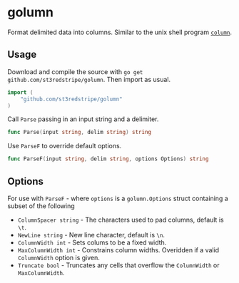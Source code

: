 # golumn

Format delimited data into columns. Similar to the unix shell program [`column`](http://linux.about.com/library/cmd/blcmdl1_column.htm).

## Usage

Download and compile the source with `go get github.com/st3redstripe/golumn`. Then import as usual.

```go
import (
	"github.com/st3redstripe/golumn"
)
```

Call `Parse` passing in an input string and a delimiter.

```go
func Parse(input string, delim string) string
```

Use `ParseF` to override default options.

```go
func ParseF(input string, delim string, options Options) string
```

## Options

For use with `ParseF` - where `options` is a `golumn.Options` struct containing a subset of the following

* `ColumnSpacer string` - The characters used to pad columns, default is `\t`.
* `NewLine string` - New line character, default is `\n`.
* `ColumnWidth int` - Sets colums to be a fixed width.
* `MaxColumnWidth int` - Constrains column widths. Overidden if a valid `ColumnWidth` option is given.
* `Truncate bool` - Truncates any cells that overflow the `ColumnWidth` or `MaxColumnWidth`.